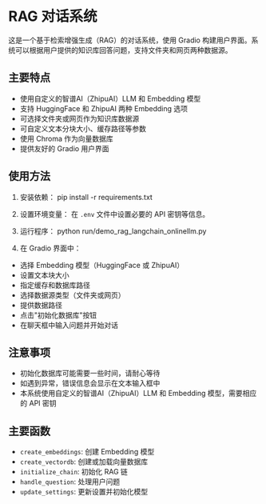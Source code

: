 # RAG 对话系统

这是一个基于检索增强生成（RAG）的对话系统，使用 Gradio 构建用户界面。系统可以根据用户提供的知识库回答问题，支持文件夹和网页两种数据源。

## 主要特点

- 使用自定义的智谱AI（ZhipuAI）LLM 和 Embedding 模型
- 支持 HuggingFace 和 ZhipuAI 两种 Embedding 选项
- 可选择文件夹或网页作为知识库数据源
- 可自定义文本分块大小、缓存路径等参数
- 使用 Chroma 作为向量数据库
- 提供友好的 Gradio 用户界面

## 使用方法

1. 安装依赖：
   pip install -r requirements.txt

1. 设置环境变量：
   在 `.env` 文件中设置必要的 API 密钥等信息。

1. 运行程序：
   python run/demo_rag_langchain_onlinellm.py

1. 在 Gradio 界面中：

- 选择 Embedding 模型（HuggingFace 或 ZhipuAI）
- 设置文本块大小
- 指定缓存和数据库路径
- 选择数据源类型（文件夹或网页）
- 提供数据路径
- 点击"初始化数据库"按钮
- 在聊天框中输入问题并开始对话

## 注意事项

- 初始化数据库可能需要一些时间，请耐心等待
- 如遇到异常，错误信息会显示在文本输入框中
- 本系统使用自定义的智谱AI（ZhipuAI）LLM 和 Embedding 模型，需要相应的 API 密钥

## 主要函数

- `create_embeddings`: 创建 Embedding 模型
- `create_vectordb`: 创建或加载向量数据库
- `initialize_chain`: 初始化 RAG 链
- `handle_question`: 处理用户问题
- `update_settings`: 更新设置并初始化模型
